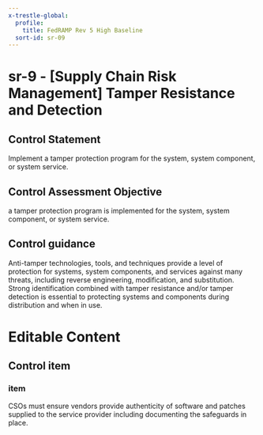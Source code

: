 ```yaml
---
x-trestle-global:
  profile:
    title: FedRAMP Rev 5 High Baseline
  sort-id: sr-09
---
```


# sr-9 - \[Supply Chain Risk Management\] Tamper Resistance and Detection

## Control Statement

Implement a tamper protection program for the system, system component, or system service.

## Control Assessment Objective

a tamper protection program is implemented for the system, system component, or system service.

## Control guidance

Anti-tamper technologies, tools, and techniques provide a level of protection for systems, system components, and services against many threats, including reverse engineering, modification, and substitution. Strong identification combined with tamper resistance and/or tamper detection is essential to protecting systems and components during distribution and when in use.

# Editable Content

<!-- Make additions and edits below -->
<!-- The above represents the contents of the control as received by the profile, prior to additions. -->
<!-- If the profile makes additions to the control, they will appear below. -->
<!-- The above markdown may not be edited but you may edit the content below, and/or introduce new additions to be made by the profile. -->
<!-- If there is a yaml header at the top, parameter values may be edited. Use --set-parameters to incorporate the changes during assembly. -->
<!-- The content here will then replace what is in the profile for this control, after running profile-assemble. -->
<!-- The added parts in the profile for this control are below.  You may edit them and/or add new ones. -->
<!-- Each addition must have a heading either of the form ## Control my_addition_name -->
<!-- or ## Part a. (where the a. refers to one of the control statement labels.) -->
<!-- "## Control" parts are new parts added after the statement part. -->
<!-- "## Part" parts are new parts added into the top-level statement part with that label. -->
<!-- Subparts may be added with nested hash levels of the form ### My Subpart Name -->
<!-- underneath the parent ## Control or ## Part being added -->
<!-- See https://oscal-compass.github.io/compliance-trestle/tutorials/ssp_profile_catalog_authoring/ssp_profile_catalog_authoring for guidance. -->

## Control item

### item

CSOs must ensure vendors provide authenticity of software and patches supplied to the service provider including documenting the safeguards in place.
